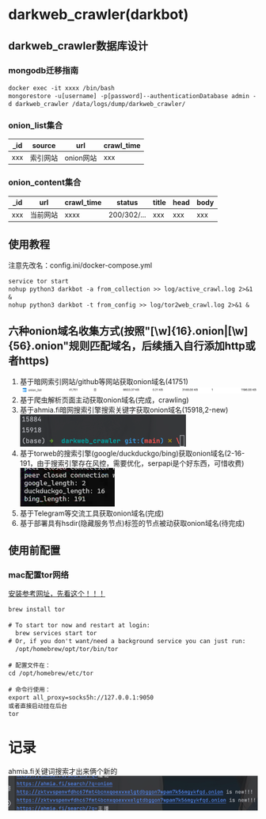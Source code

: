 # darkweb_crawler(darkbot)
## darkweb_crawler数据库设计
### mongodb迁移指南
```shell
docker exec -it xxxx /bin/bash
mongorestore -u[username] -p[password]--authenticationDatabase admin -d darkweb_crawler /data/logs/dump/darkweb_crawler/
```
### onion_list集合
| _id | source | url     | crawl_time |
|-----|--------|---------|------------|
| xxx | 索引网站   | onion网站 | xxx        |

### onion_content集合

| _id | url  | crawl_time | status      | title | head | body |
|-----|------|------------|-------------|-------|------|------|
| xxx | 当前网站 | xxxx       | 200/302/... | xxx   | xxx  | xxx  |


## 使用教程
注意先改名：config.ini/docker-compose.yml
```shell
service tor start
nohup python3 darkbot -a from_collection >> log/active_crawl.log 2>&1 &
nohup python3 darkbot -t from_config >> log/tor2web_crawl.log 2>&1 &
```

## 六种onion域名收集方式(按照"[\w]{16}.onion|[\w]{56}.onion"规则匹配域名，后续插入自行添加http或者https)
1. 基于暗网索引网站/github等网站获取onion域名(41751)  
![img.png](img.png)
2. 基于爬虫解析页面主动获取onion域名(完成，crawling)
3. 基于ahmia.fi暗网搜索引擎搜索关键字获取onion域名(15918,2-new)  
![img_2.png](img_2.png)
4. 基于torweb的搜索引擎(google/duckduckgo/bing)获取onion域名(2-16-191，由于搜索引擎存在风控，需要优化，serpapi是个好东西，可惜收费)  
![img_3.png](img_3.png)
5. 基于Telegram等交流工具获取onion域名(完成)
6. 基于部署具有hsdir(隐藏服务节点)标签的节点被动获取onion域名(待完成)

## 使用前配置
### mac配置tor网络
[安装参考网址，先看这个！！！](https://hanblog.fun/2021/04/07/2021-4-7-tor-simple-configer/)
```shell
brew install tor

# To start tor now and restart at login:
  brew services start tor
# Or, if you don't want/need a background service you can just run:
  /opt/homebrew/opt/tor/bin/tor

# 配置文件在：
cd /opt/homebrew/etc/tor

# 命令行使用：
export all_proxy=socks5h://127.0.0.1:9050
或者直接启动挂在后台
tor
```
# 记录
ahmia.fi关键词搜索才出来俩个新的
![img_1.png](img_1.png)